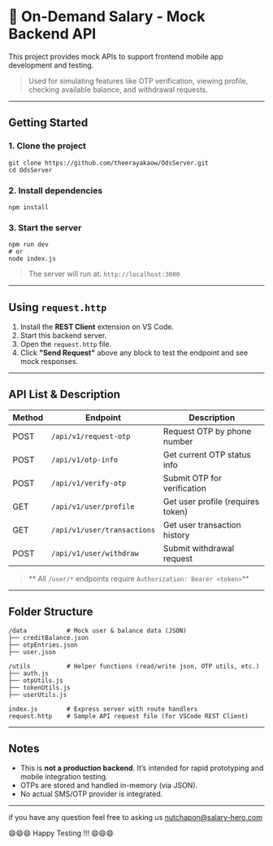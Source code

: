 # 🧪 On-Demand Salary - Mock Backend API

This project provides mock APIs to support frontend mobile app development and testing.

> Used for simulating features like OTP verification, viewing profile, checking available balance, and withdrawal requests.

---

##  Getting Started

### 1. Clone the project
```
git clone https://github.com/theerayakaow/OdsServer.git
cd OdsServer
```
### 2. Install dependencies
```
npm install
```
### 3. Start the server
```
npm run dev
# or
node index.js
```
> The server will run at: `http://localhost:3000`

---

##  Using `request.http`

1. Install the **REST Client** extension on VS Code.
2. Start this backend server.
3. Open the `request.http` file.
4. Click **"Send Request"** above any block to test the endpoint and see mock responses.

---

##  API List & Description

| Method | Endpoint                    | Description                       |
| ------ | --------------------------- | --------------------------------- |
| POST   | `/api/v1/request-otp`       | Request OTP by phone number       |
| POST   | `/api/v1/otp-info`          | Get current OTP status info       |
| POST   | `/api/v1/verify-otp`        | Submit OTP for verification       |
| GET    | `/api/v1/user/profile`      | Get user profile (requires token) |
| GET    | `/api/v1/user/transactions` | Get user transaction history      |
| POST   | `/api/v1/user/withdraw`     | Submit withdrawal request         |

> ** All `/user/*` endpoints require `Authorization: Bearer <token>`**

---

##  Folder Structure

```
/data           # Mock user & balance data (JSON)
├── creditBalance.json
├── otpEntries.json
├── user.json

/utils          # Helper functions (read/write json, OTP utils, etc.)
├── auth.js
├── otpUtils.js
├── tokenUtils.js
├── userUtils.js

index.js        # Express server with route handlers
request.http    # Sample API request file (for VSCode REST Client)
```

---

##  Notes

- This is **not a production backend**. It’s intended for rapid prototyping and mobile integration testing.
- OTPs are stored and handled in-memory (via JSON).
- No actual SMS/OTP provider is integrated.

---

if you have any question feel free to asking us nutchapon@salary-hero.com

😄😄😄 Happy Testing !!! 😄😄😄
